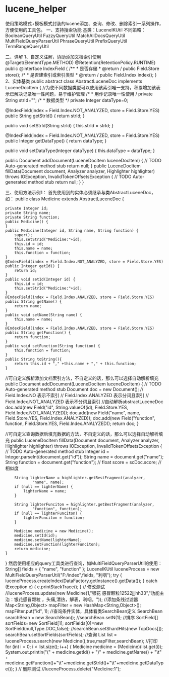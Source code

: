 # lucene_helper
使用策略模式+摸板模式封装的lucene添加、查询、修改、删除索引一系列操作，方便使用的工具包。 一、支持搜索功能 基类：LuceneIKUtil 不同策略： BooleanQueryUtil
FuzzyQueryUtil MatchAllDocsQueryUtil MultiFieldQueryParserUtil PhraseQueryUtil PrefixQueryUtil TermRangeQueryUtil

二、详解 1、自定义注解，协助添加文档索引使用 @Target(ElementType.METHOD) @Retention(RetentionPolicy.RUNTIME) public @interface IndexField { /** * 是否存储 * @return / public Field.Store store(); /* * 是否建索引或索引类型 * @return / public Field.Index index(); } 2、实体基类 public abstract class AbstractLuceneDoc implements LuceneDocItem { //为使不同数据类型可以使用该索引唯一支持，积累增加该表示已解决记录唯一性问题，易于维护管理 /* * 用作记录唯一性使用 / private String strId=""; /* * 数据类型 */ private Integer dataType=0;

@IndexField(index = Field.Index.NOT_ANALYZED, store = Field.Store.YES)
public String getStrId() {
	return strId;
}

public void setStrId(String strId) {
	this.strId = strId;
}

@IndexField(index = Field.Index.NOT_ANALYZED, store = Field.Store.YES)
public Integer getDataType() {
	return dataType;
}

public void setDataType(Integer dataType) {
	this.dataType = dataType;
}

public Document addDocument(LuceneDocItem luceneDocItem) {
	// TODO Auto-generated method stub
	return null;
}
public LuceneDocItem fillData(Document document, Analyzer analyzer,
		Highlighter highlighter) throws IOException, InvalidTokenOffsetsException {
	// TODO Auto-generated method stub
	return null;
}
}

三、使用方法示例1： 首先使用到的实体必须继承与类AbstractLuceneDoc，如： public class Medicine extends AbstractLuceneDoc {

    private Integer id;
    private String name;
    private String function;
    public Medicine() {
    }
    public Medicine(Integer id, String name, String function) {
        super();
        this.setStrId("Medicine:"+id);
        this.id = id;
        this.name = name;
        this.function = function;
    }
    @IndexField(index = Field.Index.NOT_ANALYZED, store = Field.Store.YES)
    public Integer getId() {
		return id;
	}
	public void setId(Integer id) {
		this.id = id;
		this.setStrId("Medicine:"+id);
	}
	@IndexField(index = Field.Index.ANALYZED, store = Field.Store.YES)
	public String getName() {
		return name;
	}
	public void setName(String name) {
		this.name = name;
	}
	@IndexField(index = Field.Index.ANALYZED, store = Field.Store.YES)
	public String getFunction() {
		return function;
	}
	public void setFunction(String function) {
		this.function = function;
	}
	public String toString(){
        return this.id + "," +this.name + "," + this.function;
    }
  //可自定义解析添加文档索引方法，不自定义的话，那么可以选择自动解析填充
	public Document addDocument(LuceneDocItem luceneDocItem) {
		// TODO Auto-generated method stub
		Document doc = new Document();
		// Field.Index.NO 表示不索引
		// Field.Index.ANALYZED 表示分词且索引
		// Field.Index.NOT_ANALYZED 表示不分词且索引
		//自动解析abstractLuceneDoc
		doc.add(new Field("id", String.valueOf(id), Field.Store.YES,
				Field.Index.NOT_ANALYZED));
		doc.add(new Field("name", name, Field.Store.YES, Field.Index.ANALYZED));
		doc.add(new Field("function", function, Field.Store.YES,
				Field.Index.ANALYZED));
		return doc;
	}

  //可自定义查询数据后填充数据的方法，不自定义的话，那么可以选择自动解析填充
	public LuceneDocItem fillData(Document document, Analyzer analyzer,
			Highlighter highlighter) throws IOException, InvalidTokenOffsetsException {
		// TODO Auto-generated method stub
		Integer id = Integer.parseInt(document.get("id"));
		String name = document.get("name");
		String function = document.get("function");
		// float score = scDoc.score; //相似度

		String lighterName = highlighter.getBestFragment(analyzer,
				"name", name);
		if (null == lighterName) {
			lighterName = name;
		}

		String lighterFunciton = highlighter.getBestFragment(analyzer,
				"function", function);
		if (null == lighterFunciton) {
			lighterFunciton = function;
		}

		Medicine medicine = new Medicine();
		medicine.setId(id);
		medicine.setName(lighterName);
		medicine.setFunction(lighterFunciton);
		return medicine;
	}
}
然后使用相应的query工具类进行查询，如MultiFieldQueryParserUtil的使用：
String[] fields = { "name", "function" };
	LuceneIKUtil<Medicine> luceneProcess = new MultiFieldQueryParserUtil<Medicine>("F:/index",fields, "利咽");
	try {
		luceneProcess.createIndex(DataFactory.getInstance().getData());
	} catch (Exception e) {
		e.printStackTrace();
	}
	// 修改测试
	//luceneProcess.update(new Medicine(1,"银花 感冒颗粒12522jjjhh33","功能主治：银花感冒颗粒 ，头痛,清热，解表，利咽。"));
	//添加条线过滤器
	Map<String,Object> mapFilter = new HashMap<String,Object>(); 
	mapFilter.put("id", 1);
	//查询条件实体，具体看类SearchBean定义
	SearchBean searchBean = new SearchBean();
	//searchBean.setN(1);
	//排序
	SortField[] sortFields=new SortField[1];
	sortFields[0]=new SortField(null,Type.DOC,false);
	//searchBean.setShardHits(new TopDocs[]);
	searchBean.setSortFields(sortFields);
	//查询
	List<LuceneDocItem> list = luceneProcess.search(new Medicine(),true,mapFilter,searchBean);
	//打印
	for (int i = 0; i < list.size(); i++) {
		Medicine medicine = (Medicine)(list.get(i));
		System.out.println("(" + medicine.getId() + ")"
				+ medicine.getName() + "\t" + medicine.getFunction()+"\t"+medicine.getStrId()+"\t"+medicine.getDataType());
	}
	// 删除测试
	//luceneProcess.delete("Medicine:1");
